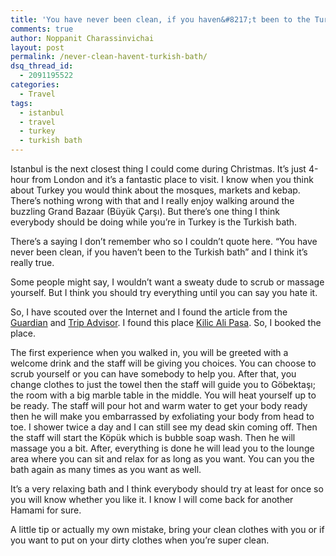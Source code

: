 ```yaml
---
title: 'You have never been clean, if you haven&#8217;t been to the Turkish bath.'
comments: true
author: Noppanit Charassinvichai
layout: post
permalink: /never-clean-havent-turkish-bath/
dsq_thread_id:
  - 2091195522
categories:
  - Travel
tags:
  - istanbul
  - travel
  - turkey
  - turkish bath
---
```

Istanbul is the next closest thing I could come during Christmas. It&#8217;s just 4-hour from London and it&#8217;s a fantastic place to visit. I know when you think about Turkey you would think about the mosques, markets and kebap. There&#8217;s nothing wrong with that and I really enjoy walking around the buzzling Grand Bazaar (Büyük Çarşı). But there&#8217;s one thing I think everybody should be doing while you&#8217;re in Turkey is the Turkish bath. 

There&#8217;s a saying I don&#8217;t remember who so I couldn&#8217;t quote here. &#8220;You have never been clean, if you haven&#8217;t been to the Turkish bath&#8221; and I think it&#8217;s really true. 

Some people might say, I wouldn&#8217;t want a sweaty dude to scrub or massage yourself. But I think you should try everything until you can say you hate it. 

So, I have scouted over the Internet and I found the article from the [Guardian][1] and [Trip Advisor][2]. I found this place [Kilic Ali Pasa][3]. So, I booked the place. 

The first experience when you walked in, you will be greeted with a welcome drink and the staff will be giving you choices. You can choose to scrub yourself or you can have somebody to help you. After that, you change clothes to just the towel then the staff will guide you to Göbektaşı; the room with a big marble table in the middle. You will heat yourself up to be ready. The staff will pour hot and warm water to get your body ready then he will make you embarrassed by exfoliating your body from head to toe. I shower twice a day and I can still see my dead skin coming off. Then the staff will start the Köpük which is bubble soap wash. Then he will massage you a bit. After, everything is done he will lead you to the lounge area where you can sit and relax for as long as you want. You can you the bath again as many times as you want as well. 

It&#8217;s a very relaxing bath and I think everybody should try at least for once so you will know whether you like it. I know I will come back for another Hamami for sure. 

A little tip or actually my own mistake, bring your clean clothes with you or if you want to put on your dirty clothes when you&#8217;re super clean.

 [1]: http://www.theguardian.com/travel/2013/mar/22/istanbul-karakoy-top-10-cafes-shops-galleries "guardian"
 [2]: http://www.tripadvisor.co.uk/Attraction_Review-g293974-d3626134-Reviews-Kilic_Ali_Pasa_Hamami-Istanbul.html "trip advisor"
 [3]: http://kilicalipasahamami.com/